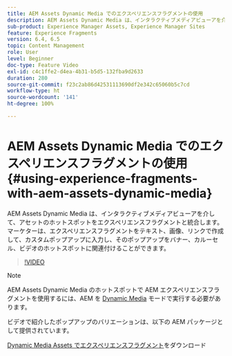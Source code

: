 ```yaml
---
title: AEM Assets Dynamic Media でのエクスペリエンスフラグメントの使用
description: AEM Assets Dynamic Media は、インタラクティブメディアビューアを介して、アセットのホットスポットをエクスペリエンスフラグメントと統合します。マーケターは、エクスペリエンスフラグメントをテキスト、画像、リンクで作成して、カスタムポップアップに入力し、そのポップアップをバナー、カルーセル、ビデオのホットスポットに関連付けることができます。
sub-product: Experience Manager Assets, Experience Manager Sites
feature: Experience Fragments
version: 6.4, 6.5
topic: Content Management
role: User
level: Beginner
doc-type: Feature Video
exl-id: c4c1ffe2-d4ea-4b31-b5d5-132fba9d2633
duration: 280
source-git-commit: f23c2ab86d42531113690df2e342c65060b5c7cd
workflow-type: ht
source-wordcount: '141'
ht-degree: 100%

---
```


# AEM Assets Dynamic Media でのエクスペリエンスフラグメントの使用{#using-experience-fragments-with-aem-assets-dynamic-media}

AEM Assets Dynamic Media は、インタラクティブメディアビューアを介して、アセットのホットスポットをエクスペリエンスフラグメントと統合します。マーケターは、エクスペリエンスフラグメントをテキスト、画像、リンクで作成して、カスタムポップアップに入力し、そのポップアップをバナー、カルーセル、ビデオのホットスポットに関連付けることができます。

>[!VIDEO](https://video.tv.adobe.com/v/22115?quality=12&learn=on)

>[!NOTE]
>
>AEM Assets Dynamic Media のホットスポットで AEM エクスペリエンスフラグメントを使用するには、AEM を [Dynamic Media](https://experienceleague.adobe.com/docs/?lang=ja) モードで実行する必要があります。

ビデオで紹介したポップアップのバリエーションは、以下の AEM パッケージとして提供されています。

[Dynamic Media Assets でエクスペリエンスフラグメント](assets/experience-fragmentsdynamic-mediaassets-100.zip)をダウンロード
